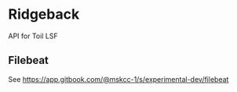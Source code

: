 # Ridgeback

API for Toil LSF

## Filebeat
See https://app.gitbook.com/@mskcc-1/s/experimental-dev/filebeat
